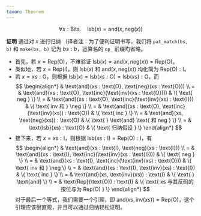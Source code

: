 ```yaml
---
taxon: Theorem
---
```


$$ \forall x : \text{Bits}. \quad \text{lsb}(x) = \text{and}(x, \text{neg}(x)) $$

**证明** 通过对 $x$ 进行归纳 （译者注：为了便利证明书写，我们将 `pat_match(bs, b)` 和 `make(bs, b)` 记为 $bs : b$，运算名的 `op_` 前缀均省略。

* 首先，若 $x = \text{Rep}(\text{O})$，不难验证 $\text{lsb}(x) = \text{and}(x, \text{neg}(x)) = \text{Rep}(\text{O})$。
* 类似地，若 $x = \text{Rep}(\text{I})$，则 $\text{lsb}(x)$ 和 $\text{and}(x, \text{neg}(x))$ 均化简为 $\text{Rep}(\text{O}) : \text{I}$。
* 若 $x = xs : \text{O}$，则根据  $\text{lsb}(x) = \text{lsb}(xs : \text{O}) = \text{lsb}(xs) : \text{O}$，而
  $$
  \begin{align*}
  & \text{and}(xs : \text{O}, \text{neg}(xs : \text{O})) \\
  = & \text{and}(xs : \text{O}, \text{inc}(\text{inv}(xs : \text{O}))) & \{ \text{   neg } \} \\
  = & \text{and}(xs : \text{O}, \text{inc}(\text{inv}(xs) : \text{I})) & \{ \text{   inv 和 } \neg \} \\
  = & \text{and}(xs : \text{O}, \text{inc}(\text{inv}(xs)) : \text{O}) & \{ \text{   inc } \} \\
  = & \text{and}(xs, \text{neg}(xs)) : \text{O} & \{ \text{   } \text{and} \text{ 和 neg } \} \\
  = & \text{lsb}(xs) : \text{O} & \{ \text{ 归纳假设 } \}
  \end{align*}
  $$
* 接下来，若 $x = xs : \text{I}$，则根据  $\text{lsb}(xs : \text{I}) = \text{Rep}(\text{O}) : \text{I}$，有
  $$
  \begin{align*}
  & \text{and}(xs : \text{I}, \text{neg}(xs : \text{I})) \\
  = & \text{and}(xs : \text{I}, \text{inc}(\text{inv}(xs : \text{I}))) & \{ \text{   neg } \} \\
  = & \text{and}(xs : \text{I}, \text{inc}(\text{inv}(xs) : \text{O})) & \{ \text{   inv 和 } \neg \} \\
  = & \text{and}(xs : \text{I}, \text{inv}(xs) : \text{I}) & \{ \text{   inc } \} \\
  = & \text{and}(xs, \text{inv}(xs)) : \text{I} & \{ \text{   } \text{and} \} \\
  = & \text{Rep}(\text{O}) : \text{I} & \{ \text{ xs 与其反码的按位与为 Rep(O) } \}
  \end{align*}
  $$
  对于最后一个等式，我们需要一个引理，即 $\text{and}(xs, \text{inv}(xs)) = \text{Rep}(\text{O})$，这个引理应该很直观，并且可以通过归纳轻松证明。
